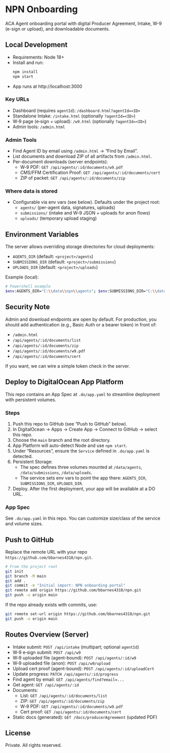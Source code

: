 # NPN Onboarding

ACA Agent onboarding portal with digital Producer Agreement, Intake, W-9 (e-sign or upload), and downloadable documents.

## Local Development

- Requirements: Node 18+
- Install and run:
  ```bash
  npm install
  npm start
  ```
- App runs at http://localhost:3000

### Key URLs
- Dashboard (requires `agentId`): `/dashboard.html?agentId=<ID>`
- Standalone Intake: `/intake.html` (optionally `?agentId=<ID>`)
- W‑9 page (e‑sign + upload): `/w9.html` (optionally `?agentId=<ID>`)
- Admin tools: `/admin.html`

### Admin Tools
- Find Agent ID by email using `/admin.html` → “Find by Email”.
- List documents and download ZIP of all artifacts from `/admin.html`.
- Per-document downloads (server endpoints):
  - W‑9 PDF: `GET /api/agents/:id/documents/w9.pdf`
  - CMS/FFM Certification Proof: `GET /api/agents/:id/documents/cert`
  - ZIP of packet: `GET /api/agents/:id/documents/zip`

### Where data is stored
- Configurable via env vars (see below). Defaults under the project root:
  - `agents/` (per-agent data, signatures, uploads)
  - `submissions/` (intake and W‑9 JSON + uploads for anon flows)
  - `uploads/` (temporary upload staging)

## Environment Variables
The server allows overriding storage directories for cloud deployments:

- `AGENTS_DIR` (default: `<project>/agents`)
- `SUBMISSIONS_DIR` (default: `<project>/submissions`)
- `UPLOADS_DIR` (default: `<project>/uploads`)

Example (local):
```bash
# Powershell example
$env:AGENTS_DIR="C:\\data\\npn\\agents"; $env:SUBMISSIONS_DIR="C:\\data\\npn\\submissions"; $env:UPLOADS_DIR="C:\\data\\npn\\uploads"; npm start
```

## Security Note
Admin and download endpoints are open by default. For production, you should add authentication (e.g., Basic Auth or a bearer token) in front of:
- `/admin.html`
- `/api/agents/:id/documents/list`
- `/api/agents/:id/documents/zip`
- `/api/agents/:id/documents/w9.pdf`
- `/api/agents/:id/documents/cert`

If you want, we can wire a simple token check in the server.

## Deploy to DigitalOcean App Platform
This repo contains an App Spec at `.do/app.yaml` to streamline deployment with persistent volumes.

### Steps
1. Push this repo to GitHub (see “Push to GitHub” below).
2. In DigitalOcean → Apps → Create App → Connect to GitHub → select this repo.
3. Choose the `main` branch and the root directory.
4. App Platform will auto-detect Node and use `npm start`.
5. Under “Resources”, ensure the `Service` defined in `.do/app.yaml` is detected.
6. Persistent Storage:
   - The spec defines three volumes mounted at `/data/agents`, `/data/submissions`, `/data/uploads`.
   - The service sets env vars to point the app there: `AGENTS_DIR`, `SUBMISSIONS_DIR`, `UPLOADS_DIR`.
7. Deploy. After the first deployment, your app will be available at a DO URL.

### App Spec
See `.do/app.yaml` in this repo. You can customize size/class of the service and volume sizes.

## Push to GitHub
Replace the remote URL with your repo `https://github.com/bbarnes4318/npn.git`.

```bash
# From the project root
git init
git branch -M main
git add .
git commit -m "Initial import: NPN onboarding portal"
git remote add origin https://github.com/bbarnes4318/npn.git
git push -u origin main
```

If the repo already exists with commits, use:
```bash
git remote set-url origin https://github.com/bbarnes4318/npn.git
git push -u origin main
```

## Routes Overview (Server)
- Intake submit: `POST /api/intake` (multipart; optional `agentId`)
- W‑9 e‑sign submit: `POST /api/w9`
- W‑9 uploaded file (agent-bound): `POST /api/agents/:id/w9`
- W‑9 uploaded file (anon): `POST /api/w9/upload`
- Upload cert proof (agent-bound): `POST /api/agents/:id/uploadCert`
- Update progress: `PATCH /api/agents/:id/progress`
- Find agent by email: `GET /api/agents/find?email=...`
- Get agent: `GET /api/agents/:id`
- Documents:
  - List: `GET /api/agents/:id/documents/list`
  - ZIP: `GET /api/agents/:id/documents/zip`
  - W‑9 PDF: `GET /api/agents/:id/documents/w9.pdf`
  - Cert proof: `GET /api/agents/:id/documents/cert`
- Static docs (generated): `GET /docs/producerAgreement` (updated PDF)

## License
Private. All rights reserved.
